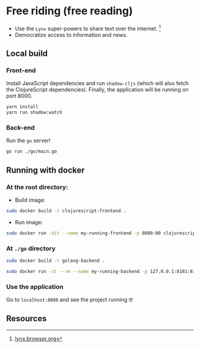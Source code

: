 # Free riding (free reading)

- Use the `Lynx` super-powers to share text over the internet. [^1]
- Democratize access to information and news.

## Local build
### Front-end

Install JavaScript dependencies and run `shadow-cljs` (which will also fetch the ClojureScript dependencies). Finally, the application will be running on port 8000.

``` bash
yarn install 
yarn run shadow:watch
```

### Back-end

Run the `go` server!

``` bash
go run ./go/main.go
```

## Running with docker

### At the root directory:

- Build image:
``` bash
sudo docker build -t clojurescript-frontend .
```

- Run image:
``` bash
sudo docker run -dit --name my-running-frontend -p 8080:80 clojurescript-frontend
```

### At `./go` directory

``` bash
sudo docker build -t golang-backend .
```

``` bash
sudo docker run -it --rm --name my-running-backend -p 127.0.0.1:8181:8181 golang-backend
```

### Use the application

Go to `localhost:8080` and see the project running 🤓


## Resources
[^1]: [lynx.browser.org](lynx.browser.org) 
